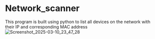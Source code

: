 # Network_scanner
This program is built using python to list all devices on the network with their IP and corresponding MAC address
![Screenshot_2025-03-10_23_47_28](https://github.com/user-attachments/assets/f3df512d-b95b-48d0-bfcd-bdf26b51b669)
